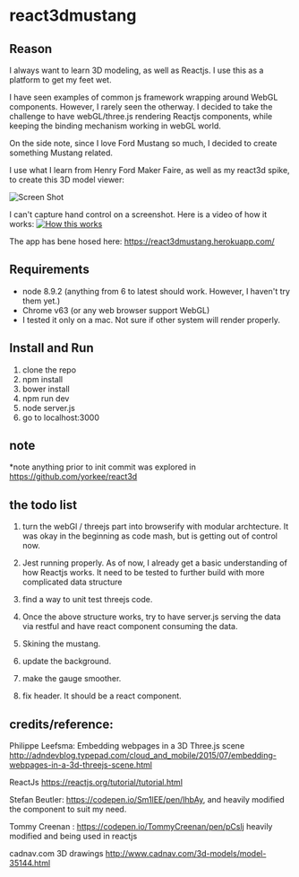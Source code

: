 # react3dmustang

## Reason
I always want to learn 3D modeling, as well as Reactjs.  I use this as a platform to get my feet wet.

I have seen examples of common js framework wrapping around WebGL components.  However, I rarely seen the otherway.  I decided to take the challenge to have webGL/three.js rendering Reactjs components, while keeping the binding mechanism working in webGL world.

On the side note, since I love Ford Mustang so much, I decided to create something Mustang related.  

I use what I learn from Henry Ford Maker Faire, as well as my react3d spike, to create this 3D model viewer:


![Screen Shot](https://user-images.githubusercontent.com/1068796/34903729-d14c2eb8-f805-11e7-9d86-f8daf04cd034.png?raw=true "Title")

I can't capture hand control on a screenshot.  Here is a video of how it works:
[![How this works](https://i.ytimg.com/vi/jotvnm4EOf4/hqdefault.jpg)](https://youtu.be/jotvnm4EOf4)

The app has bene hosed here:  https://react3dmustang.herokuapp.com/


## Requirements
- node 8.9.2 (anything from 6 to latest should work.  However, I haven't try them yet.)
- Chrome v63 (or any web browser support WebGL)
- I tested it only on a mac.  Not sure if other system will render properly.


## Install and Run

1. clone the repo
2. npm install
3. bower install 
4. npm run dev
5. node server.js
6. go to localhost:3000


## note

*note anything prior to init commit was explored in https://github.com/yorkee/react3d



## the todo list

1. turn the webGl / threejs part into browserify with modular archtecture.  It was okay in the beginning as code mash, but is getting out of control now.

2. Jest running properly.  As of now, I already get a basic understanding of how Reactjs works.  It need to be tested to further build with more complicated data structure

3. find a way to unit test threejs code.  

4. Once the above structure works, try to have server.js serving the data via restful and have react component consuming the data.

5. Skining the mustang.

6. update the background.

7. make the gauge smoother.

8. fix header.  It should be a react component.

## credits/reference:

Philippe Leefsma: Embedding webpages in a 3D Three.js scene
http://adndevblog.typepad.com/cloud_and_mobile/2015/07/embedding-webpages-in-a-3d-threejs-scene.html

ReactJs
https://reactjs.org/tutorial/tutorial.html

Stefan Beutler: https://codepen.io/Sm1lEE/pen/IhbAy,  and heavily modified the component to suit my need. 

Tommy Creenan : https://codepen.io/TommyCreenan/pen/pCslj
heavily modified and being used in reactjs 

cadnav.com
3D drawings http://www.cadnav.com/3d-models/model-35144.html
